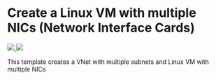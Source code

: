 # Create a Linux VM with multiple NICs (Network Interface Cards)

<a href="https://portal.azure.com/#create/Microsoft.Template/uri/https%3A%2F%2Fraw.githubusercontent.com%2FTVDKoni%2Fazure-quickstart-templates%2Fmaster%2F201-vm-multiple-nics-linux%2Fazuredeploy.json" target="_blank">
    <img src="http://azuredeploy.net/deploybutton.png"/>
</a>
<a href="http://armviz.io/#/?load=https%3A%2F%2Fraw.githubusercontent.com%2FTVDKoni%2Fazure-quickstart-templates%2Fmaster%2F201-vm-multiple-nics-linux%2Fazuredeploy.json" target="_blank">
    <img src="http://armviz.io/visualizebutton.png"/>
</a>

This template creates a VNet with multiple subnets and Linux VM with multiple NICs
